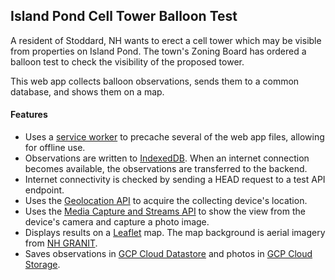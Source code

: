 ## Island Pond Cell Tower Balloon Test

A resident of Stoddard, NH wants to erect a cell tower which may be visible from properties on Island Pond.  The town's Zoning Board has ordered a balloon test to check the visibility of the proposed tower.

This web app collects balloon observations, sends them to a common database, and shows them on a map.

#### Features

* Uses a [service worker](https://developer.mozilla.org/en-US/docs/Web/API/Service_Worker_API/Using_Service_Workers) to precache several of the web app files, allowing for offline use.
* Observations are written to [IndexedDB](https://developer.mozilla.org/en-US/docs/Web/API/IndexedDB_API/Using_IndexedDB).  When an internet connection becomes available, the observations are transferred to the backend.
* Internet connectivity is checked by sending a HEAD request to a test API endpoint.
* Uses the [Geolocation API](https://developer.mozilla.org/en-US/docs/Web/API/Geolocation_API/Using_the_Geolocation_API) to acquire the collecting device's location.
* Uses the [Media Capture and Streams API](https://developer.mozilla.org/en-US/docs/Web/API/Media_Capture_and_Streams_API) to show the view from the device's camera and capture a photo image.
* Displays results on a [Leaflet](https://leafletjs.com/) map.  The map background is aerial imagery from [NH GRANIT](https://granit.unh.edu/).
* Saves observations in [GCP Cloud Datastore](https://cloud.google.com/datastore/docs/concepts/overview) and photos in [GCP Cloud Storage](https://cloud.google.com/storage/docs/introduction).